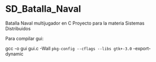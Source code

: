# SD_Batalla_Naval
Batalla Naval multijugador en C
Proyecto para la materia Sistemas Distribuidos


Para compilar gui:

gcc -o gui gui.c -Wall `pkg-config --cflags --libs gtk+-3.0` -export-dynamic
